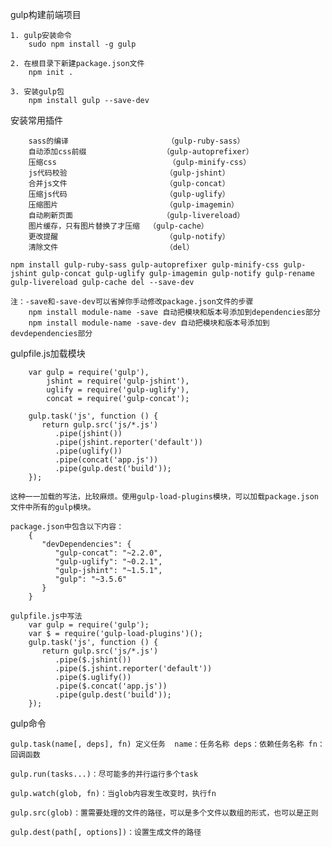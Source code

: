 gulp构建前端项目
    
    1. gulp安装命令
        sudo npm install -g gulp

    2. 在根目录下新建package.json文件
        npm init .

    3. 安装gulp包
        npm install gulp --save-dev


安装常用插件

        sass的编译                      （gulp-ruby-sass）
        自动添加css前缀                 （gulp-autoprefixer）
        压缩css                         （gulp-minify-css）
        js代码校验                      （gulp-jshint）
        合并js文件                      （gulp-concat）
        压缩js代码                      （gulp-uglify）
        压缩图片                        （gulp-imagemin）
        自动刷新页面                    （gulp-livereload）
        图片缓存，只有图片替换了才压缩  （gulp-cache）
        更改提醒                        （gulp-notify）
        清除文件                        （del）

    npm install gulp-ruby-sass gulp-autoprefixer gulp-minify-css gulp-jshint gulp-concat gulp-uglify gulp-imagemin gulp-notify gulp-rename gulp-livereload gulp-cache del --save-dev

    注：-save和-save-dev可以省掉你手动修改package.json文件的步骤
        npm install module-name -save 自动把模块和版本号添加到dependencies部分
        npm install module-name -save-dev 自动把模块和版本号添加到devdependencies部分


gulpfile.js加载模块

        var gulp = require('gulp'),
            jshint = require('gulp-jshint'),
            uglify = require('gulp-uglify'),
            concat = require('gulp-concat');

        gulp.task('js', function () {
           return gulp.src('js/*.js')
              .pipe(jshint())
              .pipe(jshint.reporter('default'))
              .pipe(uglify())
              .pipe(concat('app.js'))
              .pipe(gulp.dest('build'));
        });

    这种一一加载的写法，比较麻烦。使用gulp-load-plugins模块，可以加载package.json文件中所有的gulp模块。

    package.json中包含以下内容：
        {
           "devDependencies": {
              "gulp-concat": "~2.2.0",
              "gulp-uglify": "~0.2.1",
              "gulp-jshint": "~1.5.1",
              "gulp": "~3.5.6"
           }
        }

    gulpfile.js中写法
        var gulp = require('gulp');
        var $ = require('gulp-load-plugins')();
        gulp.task('js', function () {
           return gulp.src('js/*.js')
              .pipe($.jshint())
              .pipe($.jshint.reporter('default'))
              .pipe($.uglify())
              .pipe($.concat('app.js'))
              .pipe(gulp.dest('build'));
        });


gulp命令
    
    gulp.task(name[, deps], fn) 定义任务  name：任务名称 deps：依赖任务名称 fn：回调函数

    gulp.run(tasks...)：尽可能多的并行运行多个task

    gulp.watch(glob, fn)：当glob内容发生改变时，执行fn

    gulp.src(glob)：置需要处理的文件的路径，可以是多个文件以数组的形式，也可以是正则

    gulp.dest(path[, options])：设置生成文件的路径
